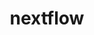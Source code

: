 ---
title: "nextflow"
layout: cache
categories: [package, develop-2024-05-12]
meta: {"versions": ["23.10.1"], "compilers": ["gcc@=7.3.1"], "oss": ["amzn2"], "platforms": ["linux"], "targets": ["aarch64", "neoverse_n1", "x86_64_v3"], "stacks": ["aws-isc", "aws-isc-aarch64", "root"], "num_specs": 3, "num_specs_by_stack": {"aws-isc-aarch64": 2, "root": 3, "aws-isc": 1}}
spec_details: [{"hash": "qwt4gitgzmdwrnnud3v6c34a2couj43q", "compiler": "gcc@=7.3.1", "versions": ["23.10.1"], "os": "amzn2", "platform": "linux", "target": "aarch64", "variants": ["build_system=generic"], "stacks": ["aws-isc-aarch64", "root"], "size": "-", "tarball": "https://binaries.spack.io/releases/develop-2024-05-12/build_cache/linux-amzn2-aarch64/gcc-7.3.1/nextflow-23.10.1/linux-amzn2-aarch64-gcc-7.3.1-nextflow-23.10.1-qwt4gitgzmdwrnnud3v6c34a2couj43q.spack"}, {"hash": "difn6zn6aloxycfetqv6eevvrp6rnxvi", "compiler": "gcc@=7.3.1", "versions": ["23.10.1"], "os": "amzn2", "platform": "linux", "target": "neoverse_n1", "variants": ["build_system=generic"], "stacks": ["aws-isc-aarch64", "root"], "size": "-", "tarball": "https://binaries.spack.io/releases/develop-2024-05-12/build_cache/linux-amzn2-neoverse_n1/gcc-7.3.1/nextflow-23.10.1/linux-amzn2-neoverse_n1-gcc-7.3.1-nextflow-23.10.1-difn6zn6aloxycfetqv6eevvrp6rnxvi.spack"}, {"hash": "aavodfwjboqrbqh366ilqux7kz5danm5", "compiler": "gcc@=7.3.1", "versions": ["23.10.1"], "os": "amzn2", "platform": "linux", "target": "x86_64_v3", "variants": ["build_system=generic"], "stacks": ["root", "aws-isc"], "size": "-", "tarball": "https://binaries.spack.io/releases/develop-2024-05-12/build_cache/linux-amzn2-x86_64_v3/gcc-7.3.1/nextflow-23.10.1/linux-amzn2-x86_64_v3-gcc-7.3.1-nextflow-23.10.1-aavodfwjboqrbqh366ilqux7kz5danm5.spack"}]
---